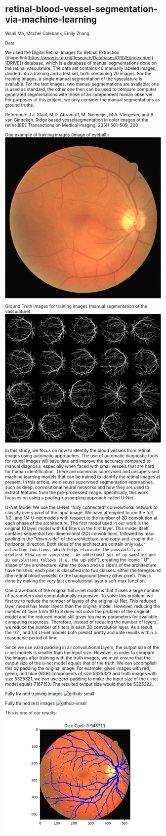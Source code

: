 # retinal-blood-vessel-segmentation-via-machine-learning

Wanli Ma, Mitchel Colebank, Emily Zhang

Data 

We used the Digital Retinal Images for Retinal Extraction (\hyperlink{https://www.isi.uu.nl/Research/Databases/DRIVE/index.html}{DRIVE}) database, which is a database of manual segmentations done on the retinal vasculature. The data set contains 40 manually labeled images, divided into a training and a test set, both containing 20 images. For the training images, a single manual segmentation of the vasculature is available. For the test images, two manual segmentations are available; one is used as standard, the other one then can be used to compare computer generated segmentations with those of an independent human observer. For purposes of this project, we only consider the manual segmentations as ground truths. 

Reference: J.J.  Staal,  M.D.  Abramoff,  M.  Niemeijer,  M.A.  Viergever,  and  B.  van  Ginneken.   Ridge  based  vesselsegmentation in color images of the retina.IEEE Transactions on Medical Imaging, 23(4):501–509, 200

One example of training images (image of eyeball):
![github-small](https://github.com/wanlima594071/retinal-blood-vessel-segmentation-via-machine-learning/blob/master/33_training.tif)

Ground Truth images for training images (manual segmentation of the vasculature):
![github-small](https://github.com/wanlima594071/retinal-blood-vessel-segmentation-via-machine-learning/blob/master/all_predictions.png)

In this study, we focus on how to identify the blood vessels from retinal images using automatic approaches. The use of automatic diagnostic tools for retinal images will save time and improve the accuracy compared to manual diagnosis, especially when faced with small vessels that are hard for human identification. There are numerous supervised and unsupervised machine learning models that can be trained to identify the retinal images at present. In this article, we discuss supervised segmentation approaches, such as deep, convolutional neural networks and how they are used to extract features from the pre-processed image. Specifically, this work focuses on using a pooling-upsampling approach called U-Net


U-Net Model
We use the U-Net "fully connected" convolutional network to classify every pixel of the input image. We have attempted to run the full, 1/2 , and 1/4 U-net models  with respect to the number of 2D convolution at each phase of the architecture.   The first model used in our work is the original  10 layer model with 64 filters in the first layer. This model itself contains sequential two-dimensional (2D) convolutions, followed by max-pooling in the "down-side" of the architecture, and copy-and-crop in the horizontal direction. Both sides of the architecture contain only ``ReLu" activation functions, which helps eliminate the possibility of gradient blow-up or vanishing.  An additional set of up-sampling and 2D convolutions follows (i.e. the ``up-side"), creating the iconic ``U" shape of the architecture. After the down  and up side's of the architecture have finished, each pixel is classified into two classes: either the foreground (the retinal blood vessels) or the background (every other pixel). This is done by making the very last convolutional layer a soft-max function. 

One draw-back of the original full u-net model is that it uses a large number of parameters and computationally expensive.  To solve this problem, we first try to  reduce the number of layers of the original U-Net. This reduced layer model has fewer layers than the original model. However, reducing the number of layer from 10 to 8 does not solve the problem of the original model and the reduced model still gives too many parameters for available computing resources. Therefore, instead of reducing the number of layers, we reduce the number of filters in each 2D convolution layer. As a result, the 1/2 , and 1/4 U-net models both predict pretty accurate results within a reasonable period of  time.

Since we use valid padding in all convolutional layers, the output size of the u-net models is smaller than the input size. However, in order to compare the images after training with the  truth images, we must ensure that the output size of the u-net model equals that  of the truth. We can accomplish this by padding the original image. For example, given images with red, green, and blue (RGB) components of size 532*532*3  and truth images with size 532*532*1, we can use zero-padding to make the input size of the u-net model equals 716*716*3. The resulted output size would then be 532*532*2.

Fully trained training images 
![github-small](https://github.com/wanlima594071/retinal-blood-vessel-segmentation-via-machine-learning/blob/master/Training_all20.png)

Fully trained test images 
![github-small](https://github.com/wanlima594071/retinal-blood-vessel-segmentation-via-machine-learning/blob/master/Testing_all20.png)


This is one of our results:
![github-small](https://github.com/wanlima594071/retinal-blood-vessel-segmentation-via-machine-learning/blob/master/test_1_model2.png)







